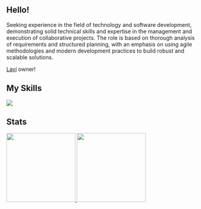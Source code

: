 ## Hello!

Seeking experience in the field of technology and software development, demonstrating solid technical skills and expertise in the management and execution of collaborative projects. The role is based on thorough analysis of requirements and structured planning, with an emphasis on using agile methodologies and modern development practices to build robust and scalable solutions.

[Laví](https://github.com/laundry-lavi) owner!

## My Skills

  <a href="https://skillicons.dev">
    <img src="https://skillicons.dev/icons?i=linux,docker,aws,git,postgresql,c,go,nodejs,typescript,react" />
  </a>



## Stats
<div>
<a href="https://github.com/https-dre">
<img loading="lazy" height="180em" src="https://github-readme-stats.vercel.app/api/top-langs/?username=https-dre&layout=donut&theme=dark"/>
<img loading="lazy" height="180em" src="https://github-readme-stats.vercel.app/api?username=https-dre&show_icons=true&theme=dark&include_all_commits=true&count_private=true"/>
</div>
